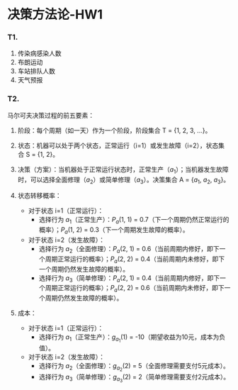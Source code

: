 # 决策方法论-HW1

### T1.

<!-- 1. 随机漫步（Random Walk）：在一维或多维空间中，一个粒子从某个点出发，每个时间单位向任意方向移动固定距离。粒子的下一步位置仅依赖于当前位置，而与之前的轨迹无关。

2. 马尔可夫链（Markov Chain）：包含有限个状态的离散时间马尔可夫过程。在每个时间步，系统从一个状态转移到另一个状态，转移概率仅依赖于当前状态。如股票市场、天气预报、基因序列等

3. 泊松过程（Poisson Process）：这是一个连续时间马尔可夫过程，描述了在固定时间间隔内，事件发生的次数。如电话呼叫到达呼叫中心的次数、车辆到达收费站的数量

4. 随机矩阵乘法：假设有一系列随机矩阵与一个向量相乘。每次乘法都是基于当前向量和随机选择的矩阵。向量的下一个状态仅依赖于当前状态和所选矩阵，与之前选择的矩阵无关。 -->

1. 传染病感染人数
2. 布朗运动
3. 车站排队人数
4. 天气预报

### T2.

马尔可夫决策过程的前五要素：

1. 阶段：每个周期（如一天）作为一个阶段，阶段集合 T = {1, 2, 3, ...}。

2. 状态：机器可以处于两个状态，正常运行（i=1）或发生故障（i=2），状态集合 S = {1, 2}。

3. 决策（方案）：当机器处于正常运行状态时，正常生产（$a_1$）；当机器发生故障时，可以选择全面修理（$a_2$）或简单修理（$a_3$）。决策集合 A = {$a_1$, $a_2$, $a_3$}。

4. 状态转移概率：
   - 对于状态 i=1（正常运行）：
       - 选择行为 $a_1$（正常生产）：$P_a$(1, 1) = 0.7（下一个周期仍然正常运行的概率）；$P_a$(1, 2) = 0.3（下一个周期发生故障的概率）。
   - 对于状态 i=2（发生故障）：
       - 选择行为 $a_2$（全面修理）：$P_a$(2, 1) = 0.6（当前周期内修好，即下一个周期正常运行的概率）；$P_a$(2, 2) = 0.4（当前周期内未修好，即下一个周期仍然发生故障的概率）。
       - 选择行为 $a_3$（简单修理）：$P_a$(2, 1) = 0.4（当前周期内修好，即下一个周期正常运行的概率）；$P_a$(2, 2) = 0.6（当前周期内未修好，即下一个周期仍然发生故障的概率）。

5. 成本：
   - 对于状态 i=1（正常运行）：
       - 选择行为 $a_1$（正常生产）：$g_{a_1}$(1) = -10（期望收益为10元，成本为负值）。
   - 对于状态 i=2（发生故障）：
       - 选择行为 $a_2$（全面修理）：$g_{a_2}$(2) = 5（全面修理需要支付5元成本）。
       - 选择行为 $a_3$（简单修理）：$g_{a_3}$(2) = 2（简单修理需要支付2元成本）。
